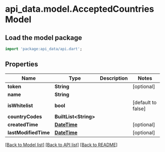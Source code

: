 # api_data.model.AcceptedCountriesModel

## Load the model package
```dart
import 'package:api_data/api.dart';
```

## Properties
Name | Type | Description | Notes
------------ | ------------- | ------------- | -------------
**token** | **String** |  | [optional] 
**name** | **String** |  | 
**isWhitelist** | **bool** |  | [default to false]
**countryCodes** | **BuiltList&lt;String&gt;** |  | 
**createdTime** | [**DateTime**](DateTime.md) |  | [optional] 
**lastModifiedTime** | [**DateTime**](DateTime.md) |  | [optional] 

[[Back to Model list]](../README.md#documentation-for-models) [[Back to API list]](../README.md#documentation-for-api-endpoints) [[Back to README]](../README.md)


